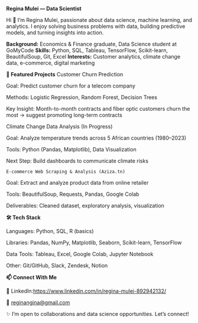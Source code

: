 **Regina Mulei — Data Scientist**

Hi 👋 I’m Regina Mulei, passionate about data science, machine learning, and analytics.
I enjoy solving business problems with data, building predictive models, and turning insights into action.

**Background:** Economics & Finance graduate, Data Science student at GoMyCode
**Skills:** Python, SQL, Tableau, TensorFlow, Scikit-learn, BeautifulSoup, Git, Excel
**Interests:** Customer analytics, climate change data, e-commerce, digital marketing

**🚀 Featured Projects**
   Customer Churn Prediction

Goal: Predict customer churn for a telecom company

Methods: Logistic Regression, Random Forest, Decision Trees

Key Insight: Month-to-month contracts and fiber optic customers churn the most → suggest promoting long-term contracts

   Climate Change Data Analysis (In Progress)

Goal: Analyze temperature trends across 5 African countries (1980–2023)

Tools: Python (Pandas, Matplotlib), Data Visualization

Next Step: Build dashboards to communicate climate risks

    E-commerce Web Scraping & Analysis (Aziza.tn)

Goal: Extract and analyze product data from online retailer

Tools: BeautifulSoup, Requests, Pandas, Google Colab

Deliverables: Cleaned dataset, exploratory analysis, visualization

**🛠️ Tech Stack**

Languages: Python, SQL, R (basics)

Libraries: Pandas, NumPy, Matplotlib, Seaborn, Scikit-learn, TensorFlow

Data Tools: Tableau, Excel, Google Colab, Jupyter Notebook

Other: Git/GitHub, Slack, Zendesk, Notion

**📫 Connect With Me**

💼 LinkedIn:https://www.linkedin.com/in/regina-mulei-892942132/

📧 reginangina@gmail.com

✨ I’m open to collaborations and data science opportunities. Let’s connect!
